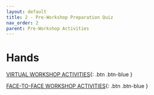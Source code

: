 ```yaml
---
layout: default
title: 2 - Pre-Workshop Preparation Quiz
nav_order: 2
parent: Pre-Workshop Activities
---
```

# Hands

[VIRTUAL WORKSHOP ACTIVITIES](../workshop_activities_virtual.html){: .btn .btn-blue }

[FACE-TO-FACE WORKSHOP ACTIVITIES](../workshop_activities_face-to-face.html){: .btn .btn-blue }
